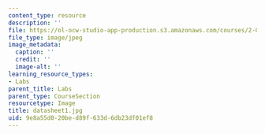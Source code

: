 ```yaml
---
content_type: resource
description: ''
file: https://ol-ocw-studio-app-production.s3.amazonaws.com/courses/2-002-mechanics-and-materials-ii-spring-2004/9e8a55d020bed89f633d6db23df01ef8_datasheet1.jpg
file_type: image/jpeg
image_metadata:
  caption: ''
  credit: ''
  image-alt: ''
learning_resource_types:
- Labs
parent_title: Labs
parent_type: CourseSection
resourcetype: Image
title: datasheet1.jpg
uid: 9e8a55d0-20be-d89f-633d-6db23df01ef8
---
```

